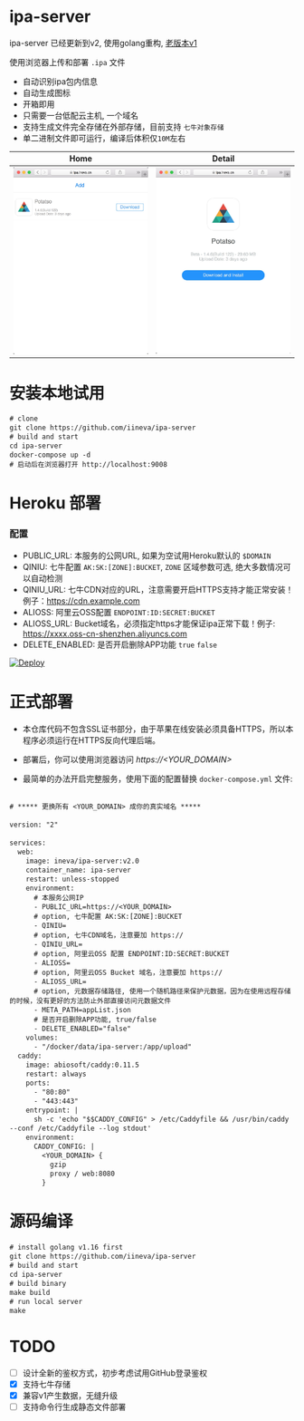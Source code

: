# ipa-server

ipa-server 已经更新到v2, 使用golang重构, [老版本v1](https://github.com/iineva/ipa-server/tree/v1)

使用浏览器上传和部署 `.ipa` 文件

* 自动识别ipa包内信息
* 自动生成图标
* 开箱即用
* 只需要一台低配云主机, 一个域名
* 支持生成文件完全存储在外部存储，目前支持 `七牛对象存储`
* 单二进制文件即可运行，编译后体积仅`10M`左右

Home | Detail |
 --- | ---
![](snapshot/en/1.jpeg) | ![](snapshot/en/2.jpeg)


# 安装本地试用

```shell
# clone
git clone https://github.com/iineva/ipa-server
# build and start
cd ipa-server
docker-compose up -d
# 启动后在浏览器打开 http://localhost:9008
```

# Heroku 部署

### 配置

* PUBLIC_URL: 本服务的公网URL, 如果为空试用Heroku默认的 `$DOMAIN`
* QINIU: 七牛配置 `AK:SK:[ZONE]:BUCKET`, `ZONE` 区域参数可选, 绝大多数情况可以自动检测
* QINIU_URL: 七牛CDN对应的URL，注意需要开启HTTPS支持才能正常安装！例子：https://cdn.example.com
* ALIOSS: 阿里云OSS配置 `ENDPOINT:ID:SECRET:BUCKET`
* ALIOSS_URL: Bucket域名，必须指定https才能保证ipa正常下载！例子: https://xxxx.oss-cn-shenzhen.aliyuncs.com
* DELETE_ENABLED: 是否开启删除APP功能 `true` `false`

[![Deploy](https://www.herokucdn.com/deploy/button.svg)](https://heroku.com/deploy?template=https://github.com/iineva/ipa-server)


# 正式部署

* 本仓库代码不包含SSL证书部分，由于苹果在线安装必须具备HTTPS，所以本程序必须运行在HTTPS反向代理后端。

* 部署后，你可以使用浏览器访问 *https://\<YOUR_DOMAIN\>*

* 最简单的办法开启完整服务，使用下面的配置替换 `docker-compose.yml` 文件:

```

# ***** 更换所有 <YOUR_DOMAIN> 成你的真实域名 *****

version: "2"

services:
  web:
    image: ineva/ipa-server:v2.0
    container_name: ipa-server
    restart: unless-stopped
    environment:
      # 本服务公网IP
      - PUBLIC_URL=https://<YOUR_DOMAIN>
      # option, 七牛配置 AK:SK:[ZONE]:BUCKET
      - QINIU=
      # option, 七牛CDN域名，注意要加 https://
      - QINIU_URL=
      # option, 阿里云OSS 配置 ENDPOINT:ID:SECRET:BUCKET
      - ALIOSS=
      # option, 阿里云OSS Bucket 域名，注意要加 https://
      - ALIOSS_URL=
      # option, 元数据存储路径, 使用一个随机路径来保护元数据，因为在使用远程存储的时候，没有更好的方法防止外部直接访问元数据文件
      - META_PATH=appList.json
      # 是否开启删除APP功能, true/false
      - DELETE_ENABLED="false"
    volumes:
      - "/docker/data/ipa-server:/app/upload"
  caddy:
    image: abiosoft/caddy:0.11.5
    restart: always
    ports:
      - "80:80"
      - "443:443"
    entrypoint: |
      sh -c 'echo "$$CADDY_CONFIG" > /etc/Caddyfile && /usr/bin/caddy --conf /etc/Caddyfile --log stdout'
    environment:
      CADDY_CONFIG: |
        <YOUR_DOMAIN> {
          gzip
          proxy / web:8080
        }
```

# 源码编译

```shell
# install golang v1.16 first
git clone https://github.com/iineva/ipa-server
# build and start
cd ipa-server
# build binary
make build
# run local server
make
```

# TODO

- [ ] 设计全新的鉴权方式，初步考虑试用GitHub登录鉴权
- [x] 支持七牛存储
- [x] 兼容v1产生数据，无缝升级
- [ ] 支持命令行生成静态文件部署
